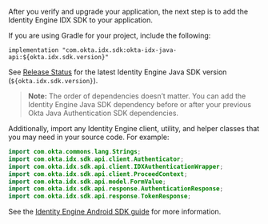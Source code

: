 After you verify and upgrade your application, the next step is to add the Identity Engine IDX SDK to your application.

If you are using Gradle for your project, include the following:

```shell
implementation "com.okta.idx.sdk:okta-idx-java-api:${okta.idx.sdk.version}"
```

See [Release Status](https://github.com/okta/okta-idx-java#release-status) for the latest Identity Engine Java SDK version (`${okta.idx.sdk.version}`).

> **Note:** The order of dependencies doesn’t matter. You can add the Identity Engine Java SDK dependency before or after your previous Okta Java Authentication SDK dependencies.

Additionally, import any Identity Engine client, utility, and helper classes that you may need in your source code. For example:

```java
import com.okta.commons.lang.Strings;
import com.okta.idx.sdk.api.client.Authenticator;
import com.okta.idx.sdk.api.client.IDXAuthenticationWrapper;
import com.okta.idx.sdk.api.client.ProceedContext;
import com.okta.idx.sdk.api.model.FormValue;
import com.okta.idx.sdk.api.response.AuthenticationResponse;
import com.okta.idx.sdk.api.response.TokenResponse;
```

See the [Identity Engine Android SDK guide](https://github.com/okta/okta-idx-android#usage-guide) for more information.
